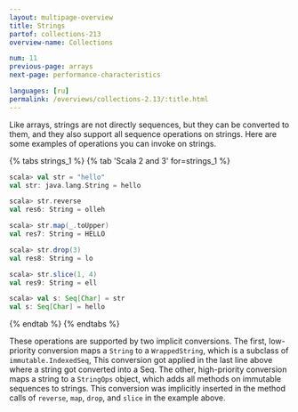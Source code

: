 ```yaml
---
layout: multipage-overview
title: Strings
partof: collections-213
overview-name: Collections

num: 11
previous-page: arrays
next-page: performance-characteristics

languages: [ru]
permalink: /overviews/collections-2.13/:title.html
---
```


Like arrays, strings are not directly sequences, but they can be converted to them, and they also support all sequence operations on strings. Here are some examples of operations you can invoke on strings.

{% tabs strings_1 %}
{% tab 'Scala 2 and 3' for=strings_1 %}

```scala
scala> val str = "hello"
val str: java.lang.String = hello

scala> str.reverse
val res6: String = olleh

scala> str.map(_.toUpper)
val res7: String = HELLO

scala> str.drop(3)
val res8: String = lo

scala> str.slice(1, 4)
val res9: String = ell

scala> val s: Seq[Char] = str
val s: Seq[Char] = hello
```

{% endtab %}
{% endtabs %}

These operations are supported by two implicit conversions. The first, low-priority conversion maps a `String` to a `WrappedString`, which is a subclass of `immutable.IndexedSeq`, This conversion got applied in the last line above where a string got converted into a Seq. The other, high-priority conversion maps a string to a `StringOps` object, which adds all methods on immutable sequences to strings. This conversion was implicitly inserted in the method calls of `reverse`, `map`, `drop`, and `slice` in the example above.
